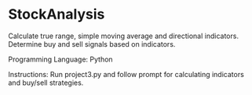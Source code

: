 # StockAnalysis
Calculate true range, simple moving average and directional indicators.
Determine buy and sell signals based on indicators. 


Programming Language: Python

Instructions: Run project3.py and follow prompt for calculating indicators and buy/sell strategies.
